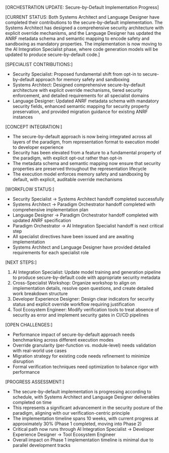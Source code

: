 [ORCHESTRATION UPDATE: Secure-by-Default Implementation Progress]

[CURRENT STATUS: Both Systems Architect and Language Designer have completed their contributions to the secure-by-default implementation. The Systems Architect has designed a comprehensive security architecture with explicit override mechanisms, and the Language Designer has updated the ANRF metadata schema and semantic mapping to encode safety and sandboxing as mandatory properties. The implementation is now moving to the AI Integration Specialist phase, where code generation models will be updated to produce secure-by-default code.]

[SPECIALIST CONTRIBUTIONS:]
- Security Specialist: Proposed fundamental shift from opt-in to secure-by-default approach for memory safety and sandboxing
- Systems Architect: Designed comprehensive secure-by-default architecture with explicit override mechanisms, tiered security enforcement, and detailed requirements for all specialist domains
- Language Designer: Updated ANRF metadata schema with mandatory security fields, enhanced semantic mapping for security property preservation, and provided migration guidance for existing ANRF instances

[CONCEPT INTEGRATION:]
- The secure-by-default approach is now being integrated across all layers of the paradigm, from representation format to execution model to developer experience
- Security has been elevated from a feature to a fundamental property of the paradigm, with explicit opt-out rather than opt-in
- The metadata schema and semantic mapping now ensure that security properties are preserved throughout the representation lifecycle
- The execution model enforces memory safety and sandboxing by default, with explicit, auditable override mechanisms

[WORKFLOW STATUS:]
- Security Specialist → Systems Architect handoff completed successfully
- Systems Architect → Paradigm Orchestrator handoff completed with comprehensive implementation plan
- Language Designer → Paradigm Orchestrator handoff completed with updated ANRF specification
- Paradigm Orchestrator → AI Integration Specialist handoff is next critical step
- All specialist directives have been issued and are awaiting implementation
- Systems Architect and Language Designer have provided detailed requirements for each specialist role

[NEXT STEPS:]
1. AI Integration Specialist: Update model training and generation pipeline to produce secure-by-default code with appropriate security metadata
2. Cross-Specialist Workshop: Organize workshop to align on implementation details, resolve open questions, and create detailed work breakdown structure
3. Developer Experience Designer: Design clear indicators for security status and explicit override workflow requiring justification
4. Tool Ecosystem Engineer: Modify verification tools to treat absence of security as error and implement security gates in CI/CD pipelines

[OPEN CHALLENGES:]
- Performance impact of secure-by-default approach needs benchmarking across different execution modes
- Override granularity (per-function vs. module-level) needs validation with real-world use cases
- Migration strategy for existing code needs refinement to minimize disruption
- Formal verification techniques need optimization to balance rigor with performance

[PROGRESS ASSESSMENT:]
- The secure-by-default implementation is progressing according to schedule, with Systems Architect and Language Designer deliverables completed on time
- This represents a significant advancement in the security posture of the paradigm, aligning with our verification-centric principle
- The implementation timeline spans 10 weeks, with current progress at approximately 30% (Phase 1 completed, moving into Phase 2)
- Critical path now runs through AI Integration Specialist → Developer Experience Designer → Tool Ecosystem Engineer
- Overall impact on Phase 1 implementation timeline is minimal due to parallel development tracks